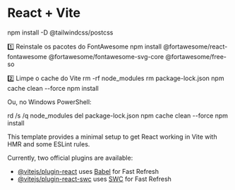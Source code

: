 # React + Vite

npm install -D @tailwindcss/postcss

1️⃣ Reinstale os pacotes do FontAwesome
npm install @fortawesome/react-fontawesome @fortawesome/fontawesome-svg-core @fortawesome/free-so

2️⃣ Limpe o cache do Vite
rm -rf node_modules
rm package-lock.json
npm cache clean --force
npm install

Ou, no Windows PowerShell:

rd /s /q node_modules
del package-lock.json
npm cache clean --force
npm install

This template provides a minimal setup to get React working in Vite with HMR and some ESLint rules.

Currently, two official plugins are available:

- [@vitejs/plugin-react](https://github.com/vitejs/vite-plugin-react/blob/main/packages/plugin-react/README.md) uses [Babel](https://babeljs.io/) for Fast Refresh
- [@vitejs/plugin-react-swc](https://github.com/vitejs/vite-plugin-react-swc) uses [SWC](https://swc.rs/) for Fast Refresh
